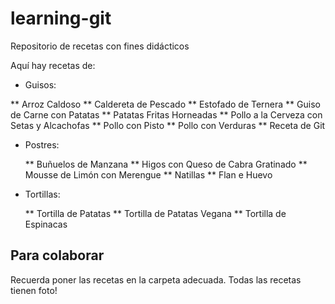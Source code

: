 ﻿# learning-git
Repositorio de recetas con fines didácticos

Aquí hay recetas de:

* Guisos:

** Arroz Caldoso
  ** Caldereta de Pescado
  ** Estofado de Ternera
  ** Guiso de Carne con Patatas
  ** Patatas Fritas Horneadas
  ** Pollo a la Cerveza con Setas y Alcachofas
  ** Pollo con Pisto
  ** Pollo con Verduras
  ** Receta de Git

* Postres:

  ** Buñuelos de Manzana
  ** Higos con Queso de Cabra Gratinado
  ** Mousse de Limón con Merengue
  ** Natillas
  ** Flan e Huevo

* Tortillas:

  ** Tortilla de Patatas
  ** Tortilla de Patatas Vegana
  ** Tortilla de Espinacas


Para colaborar
--------------

Recuerda poner las recetas en la carpeta adecuada.
Todas las recetas tienen foto!
